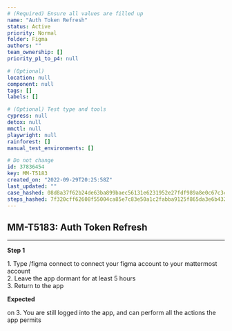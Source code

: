 ```yaml
---
# (Required) Ensure all values are filled up
name: "Auth Token Refresh"
status: Active
priority: Normal
folder: Figma
authors: ""
team_ownership: []
priority_p1_to_p4: null

# (Optional)
location: null
component: null
tags: []
labels: []

# (Optional) Test type and tools
cypress: null
detox: null
mmctl: null
playwright: null
rainforest: []
manual_test_environments: []

# Do not change
id: 37836454
key: MM-T5183
created_on: "2022-09-29T20:25:58Z"
last_updated: ""
case_hashed: 08d8a37f62b24de63ba899baec56131e6231952e27fdf989a8e0c67c3cf571e7b03f35908f5aeb7fe09f583f581e2dfa
steps_hashed: 7f320cff62608f55004ca85e7c83e50a1c2fabba9125f865da3e6b432ce6a526c9f609e79e3917f959e783e2be1d75ec
---
```


<!-- (Auto-generated) Based on frontmatter's "key" and "name" -->

## MM-T5183: Auth Token Refresh

---

**Step 1**

1\. Type /figma connect to connect your figma account to your mattermost account\
2\. Leave the app dormant for at least 5 hours\
3\. Return to the app

**Expected**

on 3. You are still logged into the app, and can perform all the actions the app permits
